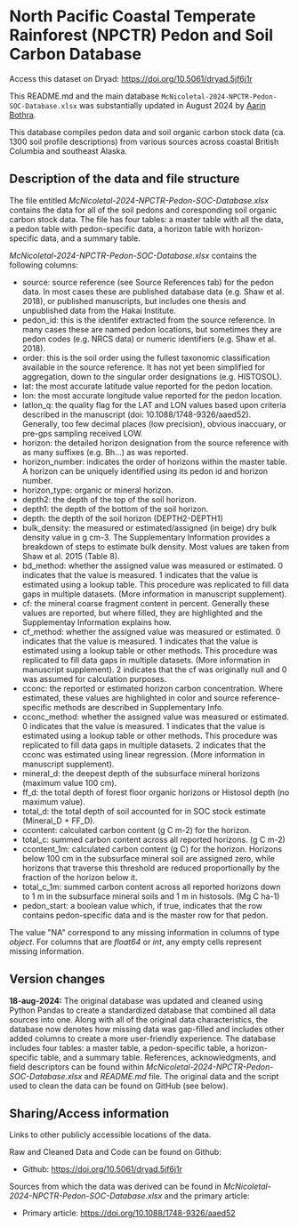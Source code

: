 # North Pacific Coastal Temperate Rainforest (NPCTR) Pedon and Soil Carbon Database

Access this dataset on Dryad: <https://doi.org/10.5061/dryad.5jf6j1r>

This README.md and the main database `McNicoletal-2024-NPCTR-Pedon-SOC-Database.xlsx` was substantially updated in August 2024 by [Aarin Bothra](https://github.com/AarinBothra). 

This database compiles pedon data and soil organic carbon stock data (ca. 1300 soil profile descriptions) from various sources across coastal British Columbia and southeast Alaska. 

## Description of the data and file structure

The file entitled *McNicoletal-2024-NPCTR-Pedon-SOC-Database.xlsx* contains the data for all of the soil pedons and coresponding soil organic carbon stock data. The file has four tables: a master table with all the data, a pedon table with pedon-specific data, a horizon table with horizon-specific data, and a summary table. 

*McNicoletal-2024-NPCTR-Pedon-SOC-Database.xlsx* contains the following columns:
*   source: source reference (see Source References tab) for the pedon data. In most cases these are published database data (e.g. Shaw et al. 2018), or published manuscripts, but includes one thesis and unpublished data from the Hakai Institute. 
*   pedon_id: this is the identifer extracted from the source reference. In many cases these are named pedon locations, but sometimes they are pedon codes (e.g. NRCS data) or numeric identifiers (e.g. Shaw et al. 2018).
*   order: this is the soil order using the fullest taxonomic classification available in the source reference. It has not yet been simplified for aggregation, down to the singular order designations (e.g. HISTOSOL).
*   lat: the most accurate latitude value reported for the pedon location.
*   lon: the most accurate longitude value reported for the pedon location.
*   latlon_q: the quality flag for the LAT and LON values based upon criteria described in the manuscript (doi: 10.1088/1748-9326/aaed52). Generally, too few decimal places (low precision), obvious inaccuary, or pre-gps sampling received LOW.
*   horizon: the detailed horizon designation from the source reference with as many suffixes (e.g. Bh…) as was reported.
*   horizon_number: indicates the order of horizons within the master table. A horizon can be uniquely identified using its pedon id and horizon number. 
*   horizon_type: organic or mineral horizon.
*   depth2: the depth of the top of the soil horizon.
*   depth1: the depth of the bottom of the soil horizon.
*   depth: the depth of the soil horizon (DEPTH2-DEPTH1)
*   bulk_density: the measured or estimated/assigned (in beige) dry bulk density value in g cm-3. The Supplementary Information provides a breakdown of steps to estimate bulk density. Most values are taken from Shaw et al. 2015 (Table 8).
*   bd_method: whether the assigned value was measured or estimated. 0 indicates that the value is measured. 1 indicates that the value is estimated using a lookup table. This procedure was replicated to fill data gaps in multiple datasets. (More information in manuscript supplement).
*   cf: the mineral coarse fragment content in percent. Generally these values are reported, but where filled, they are highlighted and the Supplementay Information explains how.
*   cf_method: whether the assigned value was measured or estimated. 0 indicates that the value is measured. 1 indicates that the value is estimated using a lookup table or other methods. This procedure was replicated to fill data gaps in multiple datasets. (More information in manuscript supplement). 2 indicates that the cf was originally null and 0 was assumed for calculation purposes. 
*   cconc: the reported or estimated horizon carbon concentration. Where estimated, these values are highlighted in color and source reference-specific methods are described in Supplementary Info.
*   cconc_method: whether the assigned value was measured or estimated. 0 indicates that the value is measured. 1 indicates that the value is estimated using a lookup table or other methods. This procedure was replicated to fill data gaps in multiple datasets. 2 indicates that the cconc was estimated using linear regression. (More information in manuscript supplement).  
*   mineral_d: the deepest depth of the subsurface mineral horizons (maximum value 100 cm). 
*   ff_d: the total depth of forest floor organic horizons or Histosol depth (no maximum value).
*   total_d: the total depth of soil accounted for in SOC stock estimate (Mineral_D + FF_D).
*   ccontent: calculated carbon content (g C m-2) for the horizon.
*   total_c: summed carbon content across all reported horizons. (g C m-2)
*   ccontent_1m: calculated carbon content (g C) for the horizon. Horizons below 100 cm in the subsurface mineral soil are assigned zero, while horizons that traverse this threshold are reduced proportionally by the fraction of the horizon below it.
*   total_c_1m: summed carbon content across all reported horizons down to 1 m in the subsurface mineral soils and 1 m in histosols.  (Mg C ha-1)
*   pedon_start: a boolean value which, if true, indicates that the row contains pedon-specific data and is the master row for that pedon.

The value "NA" correspond to any missing information in columns of type *object*. For columns that are *float64* or *int*, any empty cells represent missing information. 

## Version changes
**18-aug-2024:** The original database was updated and cleaned using Python Pandas to create a standardized database that combined all data sources into one. Along with all of the original data characteristics, the database now denotes how missing data was gap-filled and includes other added columns to create a more user-friendly experience. The database includes four tables: a master table, a pedon-specific table, a horizon-specific table, and a summary table. References, acknowledgments, and field descriptors can be found within *McNicoletal-2024-NPCTR-Pedon-SOC-Database.xlsx* and *README.md* file. The original data and the script used to clean the data can be found on GitHub (see below).

## Sharing/Access information

Links to other publicly accessible locations of the data.

Raw and Cleaned Data and Code can be found on Github:
 - Github: <https://doi.org/10.5061/dryad.5jf6j1r>

Sources from which the data was derived can be found in *McNicoletal-2024-NPCTR-Pedon-SOC-Database.xlsx* and the primary article:
 - Primary article: <https://doi.org/10.1088/1748-9326/aaed52>
